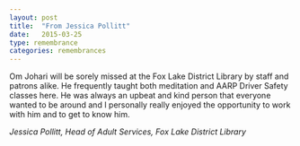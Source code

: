 ```yaml
---
layout: post
title:  "From Jessica Pollitt"
date:   2015-03-25
type: remembrance
categories: remembrances
---
```


Om Johari will be sorely missed at the Fox Lake District Library by staff and patrons alike.  He frequently taught both meditation and AARP Driver Safety classes here. He was always an upbeat and kind person that everyone wanted to be around and I personally really enjoyed the opportunity to work with him and to get to know him.

*Jessica Pollitt, Head of Adult Services, Fox Lake District Library*
